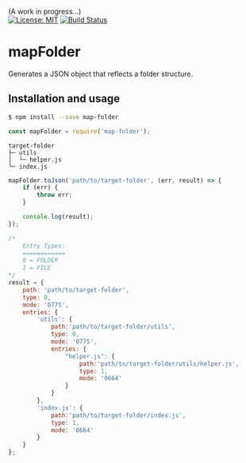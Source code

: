 (A work in progress...)  
[![License: MIT](https://img.shields.io/badge/License-MIT-blue.svg)](https://opensource.org/licenses/MIT)
[![Build Status](https://travis-ci.org/taitulism/mapFolder.svg?branch=develop)](https://travis-ci.org/taitulism/mapFolder)

mapFolder
=========
Generates a JSON object that reflects a folder structure.

Installation and usage
----------------------
```sh
$ npm install --save map-folder
```

```js
const mapFolder = require('map-folder');
```

```
target-folder
├─ utils
│  └─ helper.js
└─ index.js
```


```js
mapFolder.toJson('path/to/target-folder', (err, result) => {
    if (err) {
        throw err;
    }

    console.log(result);
});
```


```js
/*
    Entry Types:
    ============
    0 = FOLDER  
    1 = FILE
*/
result = {
    path: 'path/to/target-folder',
    type: 0,
    mode: '0775',
    entries: {
        'utils': {
            path:'path/to/target-folder/utils',
            type: 0,
            mode: '0775',
            entries: {
                "helper.js": {
                    path:'path/to/target-folder/utils/helper.js',
                    type: 1,
                    mode: '0664'
                }
            }
        },
        'index.js': {
            path:'path/to/target-folder/index.js',
            type: 1,
            mode: '0664'
        }
    }
};
```

